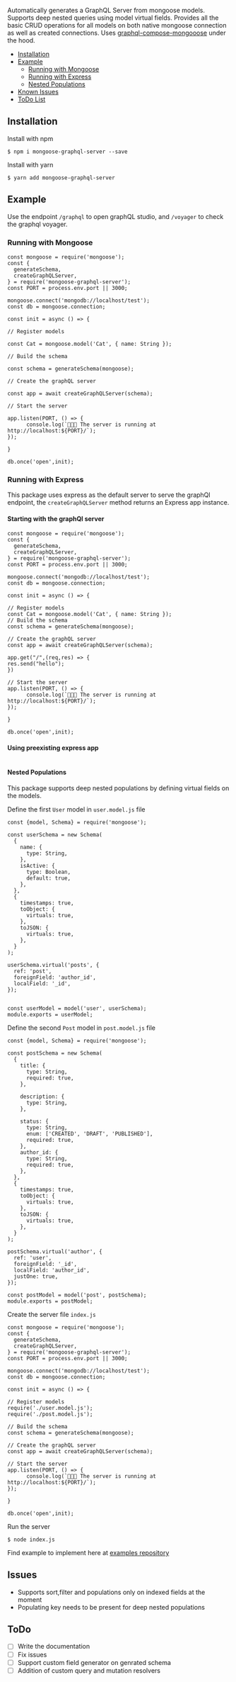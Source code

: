 Automatically generates a GraphQL Server from mongoose models. Supports deep nested queries using model virtual fields.
Provides all the basic CRUD operations for all models on both native mongoose connection as well as created connections.
Uses [graphql-compose-mongooose](https://github.com/graphql-compose/graphql-compose-mongoose) under the hood.


- [Installation](#installation)
- [Example](#example)
  - [Running with Mongoose](#standalone)
  - [Running with Express](#express) 
  - [Nested Populations](#nested-populations)
- [Known Issues](#issues)
- [ToDo List](#todo)

## Installation

Install with npm
```console
$ npm i mongoose-graphql-server --save
```

Install with yarn
```console
$ yarn add mongoose-graphql-server
```

## Example

Use the endpoint ```/graphql``` to open graphQL studio, and ```/voyager``` to check the graphql voyager.

### Running with Mongoose

```
const mongoose = require('mongoose');
const {
  generateSchema,
  createGraphQLServer,
} = require('mongoose-graphql-server');
const PORT = process.env.port || 3000;

mongoose.connect('mongodb://localhost/test');
const db = mongoose.connection;

const init = async () => {

// Register models 

const Cat = mongoose.model('Cat', { name: String });

// Build the schema

const schema = generateSchema(mongoose);

// Create the graphQL server

const app = await createGraphQLServer(schema);

// Start the server

app.listen(PORT, () => {
      console.log(`🚀🚀🚀 The server is running at http://localhost:${PORT}/`);
});

}

db.once('open',init);
```

### Running with Express
This package uses express as the default server to serve the graphQl endpoint, the ```createGraphQLServer``` method returns an Express app instance.

#### Starting with the graphQl server
```
const mongoose = require('mongoose');
const {
  generateSchema,
  createGraphQLServer,
} = require('mongoose-graphql-server');
const PORT = process.env.port || 3000;

mongoose.connect('mongodb://localhost/test');
const db = mongoose.connection;

const init = async () => {

// Register models 
const Cat = mongoose.model('Cat', { name: String });
// Build the schema
const schema = generateSchema(mongoose);

// Create the graphQL server
const app = await createGraphQLServer(schema);

app.get("/",(req,res) => {
res.send("hello");
})

// Start the server
app.listen(PORT, () => {
      console.log(`🚀🚀🚀 The server is running at http://localhost:${PORT}/`);
});

}

db.once('open',init);
```

#### Using preexisting express app
```

```

#### Nested Populations
This package supports deep nested populations by defining virtual fields on the models.

Define the first `User` model in `user.model.js` file 
```
const {model, Schema} = require('mongoose');

const userSchema = new Schema(
  {
    name: {
      type: String,
    },
    isActive: {
      type: Boolean,
      default: true,
    },
  },
  {
    timestamps: true,
    toObject: {
      virtuals: true,
    },
    toJSON: {
      virtuals: true,
    },
  }
);

userSchema.virtual('posts', {
  ref: 'post',
  foreignField: 'author_id',
  localField: '_id',
});


const userModel = model('user', userSchema);
module.exports = userModel;

```

Define the second `Post` model in `post.model.js` file 
```
const {model, Schema} = require('mongoose');

const postSchema = new Schema(
  {
    title: {
      type: String,
      required: true,
    },

    description: {
      type: String,
    },

    status: {
      type: String,
      enum: ['CREATED', 'DRAFT', 'PUBLISHED'],
      required: true,
    },
    author_id: {
      type: String,
      required: true,
    },
  },
  {
    timestamps: true,
    toObject: {
      virtuals: true,
    },
    toJSON: {
      virtuals: true,
    },
  }
);

postSchema.virtual('author', {
  ref: 'user',
  foreignField: '_id',
  localField: 'author_id',
  justOne: true,
});

const postModel = model('post', postSchema);
module.exports = postModel;

```

Create the server file `index.js`
```
const mongoose = require('mongoose');
const {
  generateSchema,
  createGraphQLServer,
} = require('mongoose-graphql-server');
const PORT = process.env.port || 3000;

mongoose.connect('mongodb://localhost/test');
const db = mongoose.connection;

const init = async () => {

// Register models 
require('./user.model.js');
require('./post.model.js');

// Build the schema
const schema = generateSchema(mongoose);

// Create the graphQL server
const app = await createGraphQLServer(schema);

// Start the server
app.listen(PORT, () => {
      console.log(`🚀🚀🚀 The server is running at http://localhost:${PORT}/`);
});

}

db.once('open',init);

```

Run the server
```console
$ node index.js
```


Find example to implement here at [examples repository](https://github.com/DanishSiraj/mongoose-graphql-examples)

## Issues
- Supports sort,filter and populations only on indexed fields at the moment
- Populating key needs to be present for deep nested populations

## ToDo
- [ ] Write the documentation
- [ ] Fix issues
- [ ] Support custom field generator on genrated schema
- [ ] Addition of custom query and mutation resolvers  
